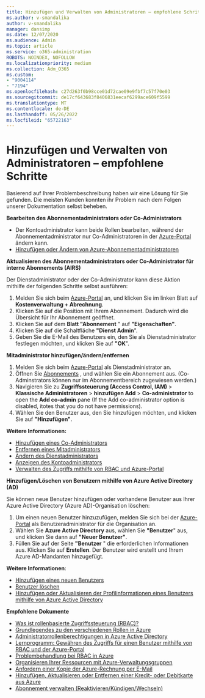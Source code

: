 ```yaml
---
title: Hinzufügen und Verwalten von Administratoren – empfohlene Schritte
ms.author: v-smandalika
author: v-smandalika
manager: dansimp
ms.date: 12/07/2020
ms.audience: Admin
ms.topic: article
ms.service: o365-administration
ROBOTS: NOINDEX, NOFOLLOW
ms.localizationpriority: medium
ms.collection: Adm_O365
ms.custom:
- "9004114"
- "7194"
ms.openlocfilehash: c27d263f0b98cce01d72cae09e9fbf7c57f70e03
ms.sourcegitcommit: de17cf643683f8406831eecaf6299ace609f5599
ms.translationtype: MT
ms.contentlocale: de-DE
ms.lasthandoff: 05/26/2022
ms.locfileid: "65722163"
---
```

# <a name="how-to-add-and-manage-administrators---recommended-steps"></a>Hinzufügen und Verwalten von Administratoren – empfohlene Schritte

Basierend auf Ihrer Problembeschreibung haben wir eine Lösung für Sie gefunden. Die meisten Kunden konnten ihr Problem nach dem Folgen unserer Dokumentation selbst beheben.

**Bearbeiten des Abonnementadministrators oder Co-Administrators**

- Der Kontoadministrator kann beide Rollen bearbeiten, während der Abonnementadministrator nur Co-Administratoren in der [Azure-Portal](https://ms.portal.azure.com/#home) ändern kann.
- [Hinzufügen oder Ändern von Azure-Abonnementadministratoren](https://docs.microsoft.com/azure/cost-management-billing/manage/add-change-subscription-administrator)

**Aktualisieren des Abonnementadministrators oder Co-Administrator für interne Abonnements (AIRS)**

Der Dienstadministrator oder der Co-Administrator kann diese Aktion mithilfe der folgenden Schritte selbst ausführen:

1. Melden Sie sich beim [Azure-Portal](https://ms.portal.azure.com/#home) an, und klicken Sie im linken Blatt auf **Kostenverwaltung + Abrechnung**.
2. Klicken Sie auf die Position mit Ihrem Abonnement. Dadurch wird die Übersicht für Ihr Abonnement geöffnet.
3. Klicken Sie auf dem **Blatt "Abonnement** " auf **"Eigenschaften"**. 
4. Klicken Sie auf die Schaltfläche **"Dienst Admin**".
5. Geben Sie die E-Mail des Benutzers ein, den Sie als Dienstadministrator festlegen möchten, und klicken Sie auf **"OK**".

**Mitadministrator hinzufügen/ändern/entfernen**

1. Melden Sie sich beim [Azure-Portal](https://ms.portal.azure.com/#home) als Dienstadministrator an.
2. Öffnen Sie [Abonnements](https://ms.portal.azure.com/#blade/Microsoft_Azure_Billing/SubscriptionsBlade) , und wählen Sie ein Abonnement aus. (Co-Adminstrators können nur im Abonnementbereich zugewiesen werden.)
3. Navigieren Sie zu **Zugriffssteuerung (Access Control, IAM)** > **Klassische Administratoren** > **hinzufügen Add** > **Co-administrator** to open the **Add co-admin** pane (If the Add co-administrator option is disabled, itotes that you do not have permissions).
4. Wählen Sie den Benutzer aus, den Sie hinzufügen möchten, und klicken Sie auf **"Hinzufügen"**.

**Weitere Informationen:**
- [Hinzufügen eines Co-Administrators](https://docs.microsoft.com/azure/role-based-access-control/classic-administrators)
- [Entfernen eines Mitadministrators](https://docs.microsoft.com/azure/role-based-access-control/classic-administrators)
- [Ändern des Dienstadministrators](https://docs.microsoft.com/azure/role-based-access-control/classic-administrators)
- [Anzeigen des Kontoadministrators](https://docs.microsoft.com/azure/role-based-access-control/classic-administrators)
- [Verwalten des Zugriffs mithilfe von RBAC und Azure-Portal](https://docs.microsoft.com/azure/role-based-access-control/role-assignments-portal)

**Hinzufügen/Löschen von Benutzern mithilfe von Azure Active Directory (AD)**

Sie können neue Benutzer hinzufügen oder vorhandene Benutzer aus Ihrer Azure Active Directory (Azure AD)-Organisation löschen:

1. Um einen neuen Benutzer hinzuzufügen, melden Sie sich bei der [Azure-Portal](https://ms.portal.azure.com/#home) als Benutzeradministrator für die Organisation an.
2. Wählen Sie **Azure Active Directory** aus, wählen Sie **"Benutzer**" aus, und klicken Sie dann auf **"Neuer Benutzer"**.
3. Füllen Sie auf der Seite **"Benutzer** " die erforderlichen Informationen aus. Klicken Sie auf **Erstellen**. Der Benutzer wird erstellt und Ihrem Azure AD-Mandanten hinzugefügt.

**Weitere Informationen**:

- [Hinzufügen eines neuen Benutzers](https://docs.microsoft.com/azure/active-directory/fundamentals/add-users-azure-active-directory)
- [Benutzer löschen](https://docs.microsoft.com/azure/active-directory/fundamentals/add-users-azure-active-directory)
- [Hinzufügen oder Aktualisieren der Profilinformationen eines Benutzers mithilfe von Azure Active Directory](https://docs.microsoft.com/azure/active-directory/fundamentals/active-directory-users-profile-azure-portal)

**Empfohlene Dokumente**

- [Was ist rollenbasierte Zugriffssteuerung (RBAC)?](https://docs.microsoft.com/azure/role-based-access-control/overview)
- [Grundlegendes zu den verschiedenen Rollen in Azure](https://docs.microsoft.com/azure/role-based-access-control/rbac-and-directory-admin-roles)
- [Administratorrollenberechtigungen in Azure Active Directory](https://docs.microsoft.com/azure/active-directory/roles/permissions-reference)
- [Lernprogramm: Gewähren des Zugriffs für einen Benutzer mithilfe von RBAC und der Azure-Portal](https://docs.microsoft.com/azure/role-based-access-control/quickstart-assign-role-user-portal)
- [Problembehandlung bei RBAC in Azure](https://docs.microsoft.com/azure/role-based-access-control/troubleshooting)
- [Organisieren Ihrer Ressourcen mit Azure-Verwaltungsgruppen](https://docs.microsoft.com/azure/governance/management-groups/overview)
- [Anfordern einer Kopie der Azure-Rechnung per E-Mail](https://azure.microsoft.com/blog/azure-email-invoices/)
- [Hinzufügen, Aktualisieren oder Entfernen einer Kredit- oder Debitkarte aus Azure](https://docs.microsoft.com/azure/cost-management-billing/manage/change-credit-card)
- [Abonnement verwalten (Reaktivieren/Kündigen/Wechseln)](https://docs.microsoft.com/azure/cost-management-billing/manage/subscription-disabled)




